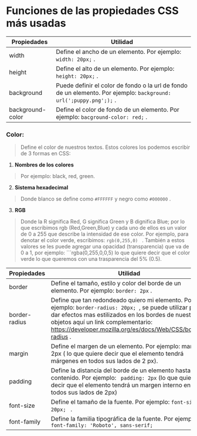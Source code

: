 # Funciones de las propiedades CSS más usadas
| Propiedades      | Utilidad                                                                                                               |
| ---------------- | ---------------------------------------------------------------------------------------------------------------------- |
| width            | Define el ancho de un elemento. Por ejemplo: ```width: 20px;``` .                                                      |
| height           | Define el alto de un elemento. Por ejemplo: ```height: 20px;``` .                                                      |
| background       | Puede definir el color de fondo o la url de fondo de un elemento. Por ejemplo: ```background: url(';puppy.png';);``` . |
| background-color | Define el color de fondo de un elemento. Por ejemplo: ```bacground-color: red;``` .                                    |
 
 ### Color: 
 > Define el color de nuestros textos. Estos colores los podemos escribir de 3 formas en CSS: 
 
1.  **Nombres de los colores**
> Por ejemplo: black, red, green.

2. **Sistema hexadecimal** 
> Donde blanco se define como ```#FFFFFF``` y negro como ```#000000``` . 

3. **RGB** 
> Donde la R significa Red, G significa Green y B dignifica Blue; por lo que escribimos  rgb (Red,Green,Blue) y cada uno de ellos es un valor de 0 a 255 que describe la intensidad de ese color. Por ejemplo, para denotar el color verde, escribimos: ```rgb(0,255,0) ``` . También a estos valores se les puede agregar una opacidad (transparencia) que va de 0 a 1, por ejemplo: ```rgba(0,255,0,0,5) lo que quiere decir que el color verde lo que queremos con una trasparencia del 5% (0.5).

| Propiedades   | Utilidad                                                                                                                                                                                                                                                                |     |
| ------------- | ----------------------------------------------------------------------------------------------------------------------------------------------------------------------------------------------------------------------------------------------------------------------- | --- |
| border        | Define el tamaño, estilo y color del borde de un elemento. Por ejemplo: ```border: 2px``` .                                                                                                                                                                             |     |
| border-radius | Define que tan redondeado quiero mi elemento. Por ejemplo: ```border-radius: 20px; ```, se puede utilizar para dar efectos mas estilizados en los bordes de nuestros objetos aquí un link complementario: https://developer.mozilla.org/es/docs/Web/CSS/border-radius . |     |
| margin        | Define el margen de un elemento. Por ejemplo: margin: 2px ( lo que quiere decir que el elemento tendrá márgenes en todos sus lados de 2 px).                                                                                                                            |     |
| padding       | Define la distancia del borde de un elemento hasta su contenido. Por ejemplo: ``` padding: 2px``` (lo que quiere decir que el elemento tendrá un margen interno en todos sus lados de 2px)                                                                              |     |
| font-size     | Define el tamaño de la fuente. Por ejemplo: ```font-size: 20px; ``` .                                                                                                                                                                                                   |     |
| font-family   | Define la familia tipográfica de la fuente. Por ejemplo: ``` font-family: 'Roboto', sans-serif; ```                                                                                                                                                                                               |     |
	